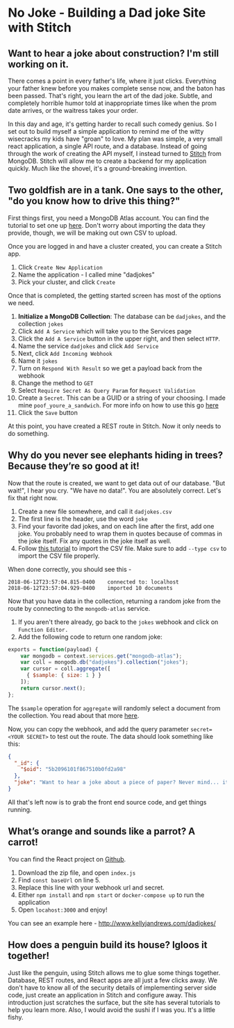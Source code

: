 # No Joke - Building a Dad joke Site with Stitch

## Want to hear a joke about construction? I'm still working on it.
There comes a point in every father's life, where it just clicks. Everything your father knew before you makes complete sense now, and the baton has been passed. That's right, you learn the art of the dad joke.  Subtle, and completely horrible humor told at inappropriate times like when the prom date arrives, or the waitress takes your order.

In this day and age, it's getting harder to recall such comedy genius.  So I set out to build myself a simple application to remind me of the witty wisecracks my kids have "groan" to love. My plan was simple, a very small react application, a single API route, and a database.  Instead of going through the work of creating the API myself, I instead turned to [Stitch](https://www.mongodb.com/cloud/stitch) from MongoDB.  Stitch will allow me to create a backend for my application quickly. Much like the shovel, it's a ground-breaking invention.


## Two goldfish are in a tank. One says to the other, "do you know how to drive this thing?"

First things first, you need a MongoDB Atlas account. You can find the tutorial to set one up [here](https://docs.atlas.mongodb.com/getting-started/). Don't worry about importing the data they provide, though, we will be making out own CSV to upload.

Once you are logged in and have a cluster created, you can create a Stitch app.

1. Click `Create New Application`
1. Name the application - I called mine "dadjokes"
1. Pick your cluster, and click `Create`

Once that is completed, the getting started screen has most of the options we need.

1. **Initialize a MongoDB Collection**: The database can be `dadjokes`, and the collection `jokes`
1. Click `Add A Service` which will take you to the Services page
1. Click the `Add A Service` button in the upper right, and then select `HTTP`.
1. Name the service `dadjokes` and click `Add Service`
1. Next, click `Add Incoming Webhook`
1. Name it `jokes`
1. Turn on `Respond With Result` so we get a payload back from the webhook
1. Change the method to `GET`
1. Select `Require Secret As Query Param` for `Request Validation`
1. Create a `Secret`. This can be a GUID or a string of your choosing. I made mine `poof_youre_a_sandwich`. For more info on how to use this go [here](https://docs.mongodb.com/stitch/reference/partner-services/http/#example-secret-query-parameter)
1. Click the `Save` button

At this point, you have created a REST route in Stitch. Now it only needs to do something.

## Why do you never see elephants hiding in trees? Because they’re so good at it!

Now that the route is created, we want to get data out of our database. "But wait!", I hear you cry. "We have no data!".  You are absolutely correct.  Let's fix that right now.

1. Create a new file somewhere, and call it `dadjokes.csv`
1. The first line is the header, use the word `joke`
1. Find your favorite dad jokes, and on each line after the first, add one joke. You probably need to wrap them in quotes because of commas in the joke itself. Fix any quotes in the joke itself as well.
1. Follow [this tutorial](https://docs.atlas.mongodb.com/import/mongoimport/) to import the CSV file. Make sure to add `--type csv` to import the CSV file properly.

When done correctly, you should see this -

```
2018-06-12T23:57:04.815-0400	connected to: localhost
2018-06-12T23:57:04.929-0400	imported 10 documents
```

Now that you have data in the collection, returning a random joke from the route by connecting to the `mongodb-atlas` service.

1. If you aren't there already, go back to the `jokes` webhook and click on `Function Editor.`
1. Add the following code to return one random joke:

```js
exports = function(payload) {
    var mongodb = context.services.get("mongodb-atlas");
    var coll = mongodb.db("dadjokes").collection("jokes");
    var cursor = coll.aggregate([
      { $sample: { size: 1 } }
    ]);
    return cursor.next();
};
```

The `$sample` operation for `aggregate` will randomly select a document from the collection. You read about that more [here](https://docs.mongodb.com/manual/reference/operator/aggregation/sample/).

Now, you can copy the webhook, and add the query parameter `secret=<YOUR SECRET>` to test out the route. The data should look something like this:

```json
{
  "_id": {
    "$oid": "5b2096101f867510b0fd2a98"
  },
  "joke": "Want to hear a joke about a piece of paper? Never mind... it's tearable."
}
```

All that's left now is to grab the front end source code, and get things running.

## What’s orange and sounds like a parrot? A carrot!

You can find the React project on [Github](https://github.com/kellyjandrews/dadjokes).

1. Download the zip file, and open `index.js`
1. Find `const baseUrl` on line 5.
1. Replace this line with your webhook url and secret.
1. Either `npm install` and `npm start` or `docker-compose up` to run the application
1. Open `locahost:3000` and enjoy!

You can see an example here - http://www.kellyjandrews.com/dadjokes/


## How does a penguin build its house? Igloos it together!

Just like the penguin, using Stitch allows me to glue some things together. Database, REST routes, and React apps are all just a few clicks away.  We don't have to know all of the security details of implementing server side code, just create an application in Stitch and configure away.  This introduction just scratches the surface, but the site has several tutorials to help you learn more. Also, I would avoid the sushi if I was you. It's a little fishy.
